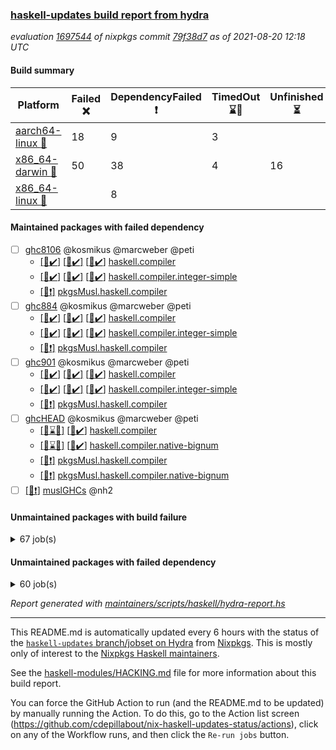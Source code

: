 ### [haskell-updates build report from hydra](https://hydra.nixos.org/jobset/nixpkgs/haskell-updates)
*evaluation [1697544](https://hydra.nixos.org/eval/1697544) of nixpkgs commit [79f38d7](https://github.com/NixOS/nixpkgs/commits/79f38d76c27a05176411ec7bd049f48e2c1cc81c) as of 2021-08-20 12:18 UTC*
#### Build summary

 | Platform | Failed :x: | DependencyFailed :heavy_exclamation_mark: | TimedOut :hourglass::no_entry_sign: | Unfinished :hourglass_flowing_sand: | Success :heavy_check_mark: | 
 | --- | --- | --- | --- | --- | --- | 
 | [aarch64-linux :iphone:](https://hydra.nixos.org/eval/1697544?filter=.aarch64-linux) | 18 | 9 | 3 |  | 6657 | 
 | [x86_64-darwin :apple:](https://hydra.nixos.org/eval/1697544?filter=.x86_64-darwin) | 50 | 38 | 4 | 16 | 6531 | 
 | [x86_64-linux :penguin:](https://hydra.nixos.org/eval/1697544?filter=.x86_64-linux) |  | 8 |  |  | 6728 | 
#### Maintained packages with failed dependency
- [ ] [ghc8106](https://hydra.nixos.org/eval/1697544?filter=ghc8106) @kosmikus @marcweber @peti
  - [[:iphone::heavy_check_mark:]](https://hydra.nixos.org/build/150142134) [[:apple::heavy_check_mark:]](https://hydra.nixos.org/build/150136607) [[:penguin::heavy_check_mark:]](https://hydra.nixos.org/build/150148504) [haskell.compiler](https://hydra.nixos.org/eval/1697544?filter=haskell.compiler.ghc8106)
  - [[:iphone::heavy_check_mark:]](https://hydra.nixos.org/build/150156172) [[:apple::heavy_check_mark:]](https://hydra.nixos.org/build/150139855) [[:penguin::heavy_check_mark:]](https://hydra.nixos.org/build/150137637) [haskell.compiler.integer-simple](https://hydra.nixos.org/eval/1697544?filter=haskell.compiler.integer-simple.ghc8106)
  -   [[:penguin::heavy_exclamation_mark:]](https://hydra.nixos.org/build/150281277) [pkgsMusl.haskell.compiler](https://hydra.nixos.org/eval/1697544?filter=pkgsMusl.haskell.compiler.ghc8106)
- [ ] [ghc884](https://hydra.nixos.org/eval/1697544?filter=ghc884) @kosmikus @marcweber @peti
  - [[:iphone::heavy_check_mark:]](https://hydra.nixos.org/build/150146371) [[:apple::heavy_check_mark:]](https://hydra.nixos.org/build/150136677) [[:penguin::heavy_check_mark:]](https://hydra.nixos.org/build/150149514) [haskell.compiler](https://hydra.nixos.org/eval/1697544?filter=haskell.compiler.ghc884)
  - [[:iphone::heavy_check_mark:]](https://hydra.nixos.org/build/150153012) [[:apple::heavy_check_mark:]](https://hydra.nixos.org/build/150139348) [[:penguin::heavy_check_mark:]](https://hydra.nixos.org/build/150141264) [haskell.compiler.integer-simple](https://hydra.nixos.org/eval/1697544?filter=haskell.compiler.integer-simple.ghc884)
  -   [[:penguin::heavy_exclamation_mark:]](https://hydra.nixos.org/build/150281297) [pkgsMusl.haskell.compiler](https://hydra.nixos.org/eval/1697544?filter=pkgsMusl.haskell.compiler.ghc884)
- [ ] [ghc901](https://hydra.nixos.org/eval/1697544?filter=ghc901) @kosmikus @marcweber @peti
  - [[:iphone::heavy_check_mark:]](https://hydra.nixos.org/build/150142798) [[:apple::heavy_check_mark:]](https://hydra.nixos.org/build/150143289) [[:penguin::heavy_check_mark:]](https://hydra.nixos.org/build/150147612) [haskell.compiler](https://hydra.nixos.org/eval/1697544?filter=haskell.compiler.ghc901)
  - [[:iphone::heavy_check_mark:]](https://hydra.nixos.org/build/150153840) [[:apple::heavy_check_mark:]](https://hydra.nixos.org/build/150145503) [[:penguin::heavy_check_mark:]](https://hydra.nixos.org/build/150152462) [haskell.compiler.integer-simple](https://hydra.nixos.org/eval/1697544?filter=haskell.compiler.integer-simple.ghc901)
  -   [[:penguin::heavy_exclamation_mark:]](https://hydra.nixos.org/build/150281299) [pkgsMusl.haskell.compiler](https://hydra.nixos.org/eval/1697544?filter=pkgsMusl.haskell.compiler.ghc901)
- [ ] [ghcHEAD](https://hydra.nixos.org/eval/1697544?filter=ghcHEAD) @kosmikus @marcweber @peti
  - [[:apple::hourglass::no_entry_sign:]](https://hydra.nixos.org/build/150145921) [[:penguin::heavy_check_mark:]](https://hydra.nixos.org/build/150150121) [haskell.compiler](https://hydra.nixos.org/eval/1697544?filter=haskell.compiler.ghcHEAD)
  - [[:apple::hourglass::no_entry_sign:]](https://hydra.nixos.org/build/150153086) [[:penguin::heavy_check_mark:]](https://hydra.nixos.org/build/150147913) [haskell.compiler.native-bignum](https://hydra.nixos.org/eval/1697544?filter=haskell.compiler.native-bignum.ghcHEAD)
  -  [[:penguin::heavy_exclamation_mark:]](https://hydra.nixos.org/build/150281317) [pkgsMusl.haskell.compiler](https://hydra.nixos.org/eval/1697544?filter=pkgsMusl.haskell.compiler.ghcHEAD)
  -  [[:penguin::heavy_exclamation_mark:]](https://hydra.nixos.org/build/150281318) [pkgsMusl.haskell.compiler.native-bignum](https://hydra.nixos.org/eval/1697544?filter=pkgsMusl.haskell.compiler.native-bignum.ghcHEAD)
- [ ] [[:penguin::heavy_exclamation_mark:]](https://hydra.nixos.org/build/150281278) [muslGHCs](https://hydra.nixos.org/eval/1697544?filter=muslGHCs) @nh2
#### Unmaintained packages with build failure
<details><summary>67 job(s) </summary>

- [ ] [[:iphone::heavy_check_mark:]](https://hydra.nixos.org/build/150136848) [[:apple::x:]](https://hydra.nixos.org/build/150147277) [[:penguin::heavy_check_mark:]](https://hydra.nixos.org/build/150152393) [haskellPackages.FractalArt](https://hydra.nixos.org/eval/1697544?filter=haskellPackages.FractalArt) 
- [ ] [[:iphone::x:]](https://hydra.nixos.org/build/150154601) [[:apple::heavy_check_mark:]](https://hydra.nixos.org/build/150146821) [[:penguin::heavy_check_mark:]](https://hydra.nixos.org/build/150137406) [haskellPackages.HsASA](https://hydra.nixos.org/eval/1697544?filter=haskellPackages.HsASA) 
- [ ] [[:iphone::x:]](https://hydra.nixos.org/build/150152116) [[:apple::heavy_check_mark:]](https://hydra.nixos.org/build/150144662) [[:penguin::heavy_check_mark:]](https://hydra.nixos.org/build/150143178) [haskellPackages.OrderedBits](https://hydra.nixos.org/eval/1697544?filter=haskellPackages.OrderedBits) 
- [ ] [[:iphone::x:]](https://hydra.nixos.org/build/150152505) [[:apple::heavy_check_mark:]](https://hydra.nixos.org/build/150139965) [[:penguin::heavy_check_mark:]](https://hydra.nixos.org/build/150150707) [haskellPackages.accelerate-llvm](https://hydra.nixos.org/eval/1697544?filter=haskellPackages.accelerate-llvm) 
- [ ] [[:iphone::x:]](https://hydra.nixos.org/build/150139515) [[:apple::heavy_check_mark:]](https://hydra.nixos.org/build/150150227) [[:penguin::heavy_check_mark:]](https://hydra.nixos.org/build/150137424) [haskellPackages.cdar-mBound](https://hydra.nixos.org/eval/1697544?filter=haskellPackages.cdar-mBound) 
- [ ] [[:iphone::heavy_check_mark:]](https://hydra.nixos.org/build/150142691) [[:apple::x:]](https://hydra.nixos.org/build/150140373) [[:penguin::heavy_check_mark:]](https://hydra.nixos.org/build/150155028) [haskellPackages.chiphunk](https://hydra.nixos.org/eval/1697544?filter=haskellPackages.chiphunk) 
- [ ] [[:iphone::heavy_check_mark:]](https://hydra.nixos.org/build/150143041) [[:apple::x:]](https://hydra.nixos.org/build/150145593) [[:penguin::heavy_check_mark:]](https://hydra.nixos.org/build/150155356) [haskellPackages.di-core](https://hydra.nixos.org/eval/1697544?filter=haskellPackages.di-core) 
- [ ] [[:iphone::heavy_check_mark:]](https://hydra.nixos.org/build/150144640) [[:apple::x:]](https://hydra.nixos.org/build/150151797) [[:penguin::heavy_check_mark:]](https://hydra.nixos.org/build/150142786) [haskellPackages.discount](https://hydra.nixos.org/eval/1697544?filter=haskellPackages.discount) 
- [ ] [[:iphone::heavy_check_mark:]](https://hydra.nixos.org/build/150139947) [[:apple::x:]](https://hydra.nixos.org/build/150140370) [[:penguin::heavy_check_mark:]](https://hydra.nixos.org/build/150139039) [haskellPackages.diskhash](https://hydra.nixos.org/eval/1697544?filter=haskellPackages.diskhash) 
- [ ] [[:iphone::x:]](https://hydra.nixos.org/build/150146312) [[:apple::x:]](https://hydra.nixos.org/build/150149462) [[:penguin::heavy_check_mark:]](https://hydra.nixos.org/build/150142175) [haskellPackages.easytensor](https://hydra.nixos.org/eval/1697544?filter=haskellPackages.easytensor) 
- [ ] [[:iphone::heavy_check_mark:]](https://hydra.nixos.org/build/150137045) [[:apple::x:]](https://hydra.nixos.org/build/150145451) [[:penguin::heavy_check_mark:]](https://hydra.nixos.org/build/150137536) [haskellPackages.epub-tools](https://hydra.nixos.org/eval/1697544?filter=haskellPackages.epub-tools) 
- [ ] [[:iphone::heavy_check_mark:]](https://hydra.nixos.org/build/150145709) [[:apple::x:]](https://hydra.nixos.org/build/150138057) [[:penguin::heavy_check_mark:]](https://hydra.nixos.org/build/150156212) [haskellPackages.exinst](https://hydra.nixos.org/eval/1697544?filter=haskellPackages.exinst) 
- [ ] [[:iphone::heavy_check_mark:]](https://hydra.nixos.org/build/150152574) [[:apple::x:]](https://hydra.nixos.org/build/150143148) [[:penguin::heavy_check_mark:]](https://hydra.nixos.org/build/150142646) [haskellPackages.float128](https://hydra.nixos.org/eval/1697544?filter=haskellPackages.float128) 
- [ ] [[:iphone::x:]](https://hydra.nixos.org/build/150141152) [[:apple::heavy_check_mark:]](https://hydra.nixos.org/build/150147899) [[:penguin::heavy_check_mark:]](https://hydra.nixos.org/build/150147340) [haskellPackages.freetype2](https://hydra.nixos.org/eval/1697544?filter=haskellPackages.freetype2) 
- [ ] [[:iphone::heavy_check_mark:]](https://hydra.nixos.org/build/150148236) [[:apple::x:]](https://hydra.nixos.org/build/150138261) [[:penguin::heavy_check_mark:]](https://hydra.nixos.org/build/150149010) [haskellPackages.gi-gdkx11](https://hydra.nixos.org/eval/1697544?filter=haskellPackages.gi-gdkx11) 
- [ ] [[:iphone::x:]](https://hydra.nixos.org/build/150144571) [[:penguin::heavy_check_mark:]](https://hydra.nixos.org/build/150148632) [haskellPackages.gnome-keyring](https://hydra.nixos.org/eval/1697544?filter=haskellPackages.gnome-keyring) 
- [ ] [[:iphone::heavy_check_mark:]](https://hydra.nixos.org/build/150146168) [[:apple::x:]](https://hydra.nixos.org/build/150148543) [[:penguin::heavy_check_mark:]](https://hydra.nixos.org/build/150146629) [haskellPackages.gtk-traymanager](https://hydra.nixos.org/eval/1697544?filter=haskellPackages.gtk-traymanager) 
- [ ] [[:iphone::heavy_check_mark:]](https://hydra.nixos.org/build/150143018) [[:apple::x:]](https://hydra.nixos.org/build/150152360) [[:penguin::heavy_check_mark:]](https://hydra.nixos.org/build/150152980) [haskellPackages.hamid](https://hydra.nixos.org/eval/1697544?filter=haskellPackages.hamid) 
- [ ] [[:iphone::heavy_check_mark:]](https://hydra.nixos.org/build/150151564) [[:apple::x:]](https://hydra.nixos.org/build/150146436) [[:penguin::heavy_check_mark:]](https://hydra.nixos.org/build/150145795) [haskellPackages.hid](https://hydra.nixos.org/eval/1697544?filter=haskellPackages.hid) 
- [ ] [[:iphone::heavy_check_mark:]](https://hydra.nixos.org/build/150143880) [[:apple::x:]](https://hydra.nixos.org/build/150146354) [[:penguin::heavy_check_mark:]](https://hydra.nixos.org/build/150154680) [haskellPackages.higher-leveldb](https://hydra.nixos.org/eval/1697544?filter=haskellPackages.higher-leveldb) 
- [ ] [[:iphone::heavy_check_mark:]](https://hydra.nixos.org/build/150148898) [[:apple::x:]](https://hydra.nixos.org/build/150146001) [[:penguin::heavy_check_mark:]](https://hydra.nixos.org/build/150136636) [haskellPackages.highlight](https://hydra.nixos.org/eval/1697544?filter=haskellPackages.highlight) 
- [ ] [[:iphone::heavy_check_mark:]](https://hydra.nixos.org/build/150142333) [[:apple::x:]](https://hydra.nixos.org/build/150149243) [[:penguin::heavy_check_mark:]](https://hydra.nixos.org/build/150143166) [haskellPackages.hmatrix-morpheus](https://hydra.nixos.org/eval/1697544?filter=haskellPackages.hmatrix-morpheus) 
- [ ] [[:iphone::heavy_check_mark:]](https://hydra.nixos.org/build/150143292) [[:apple::x:]](https://hydra.nixos.org/build/150144819) [[:penguin::heavy_check_mark:]](https://hydra.nixos.org/build/150156384) [haskellPackages.hmidi](https://hydra.nixos.org/eval/1697544?filter=haskellPackages.hmidi) 
- [ ] [[:iphone::x:]](https://hydra.nixos.org/build/150149700) [[:apple::heavy_check_mark:]](https://hydra.nixos.org/build/150141430) [[:penguin::heavy_check_mark:]](https://hydra.nixos.org/build/150149614) [haskellPackages.hq](https://hydra.nixos.org/eval/1697544?filter=haskellPackages.hq) 
- [ ] [[:iphone::heavy_check_mark:]](https://hydra.nixos.org/build/150147884) [[:apple::x:]](https://hydra.nixos.org/build/150138982) [[:penguin::heavy_check_mark:]](https://hydra.nixos.org/build/150141366) [haskellPackages.hs](https://hydra.nixos.org/eval/1697544?filter=haskellPackages.hs) 
- [ ] [[:iphone::heavy_check_mark:]](https://hydra.nixos.org/build/150147973) [[:apple::x:]](https://hydra.nixos.org/build/150140041) [[:penguin::heavy_check_mark:]](https://hydra.nixos.org/build/150151666) [haskellPackages.hsshellscript](https://hydra.nixos.org/eval/1697544?filter=haskellPackages.hsshellscript) 
- [ ] [[:iphone::heavy_check_mark:]](https://hydra.nixos.org/build/150141776) [[:apple::x:]](https://hydra.nixos.org/build/150153708) [[:penguin::heavy_check_mark:]](https://hydra.nixos.org/build/150139774) [haskellPackages.hssourceinfo](https://hydra.nixos.org/eval/1697544?filter=haskellPackages.hssourceinfo) 
- [ ] [[:iphone::heavy_check_mark:]](https://hydra.nixos.org/build/150146617) [[:apple::x:]](https://hydra.nixos.org/build/150144908) [[:penguin::heavy_check_mark:]](https://hydra.nixos.org/build/150143049) [haskellPackages.huckleberry](https://hydra.nixos.org/eval/1697544?filter=haskellPackages.huckleberry) 
- [ ] [[:iphone::heavy_check_mark:]](https://hydra.nixos.org/build/150137873) [[:apple::x:]](https://hydra.nixos.org/build/150142066) [[:penguin::heavy_check_mark:]](https://hydra.nixos.org/build/150143806) [haskellPackages.ipcvar](https://hydra.nixos.org/eval/1697544?filter=haskellPackages.ipcvar) 
- [ ] [[:iphone::heavy_check_mark:]](https://hydra.nixos.org/build/150146297) [[:apple::x:]](https://hydra.nixos.org/build/150138785) [[:penguin::heavy_check_mark:]](https://hydra.nixos.org/build/150147037) [haskellPackages.junit-xml](https://hydra.nixos.org/eval/1697544?filter=haskellPackages.junit-xml) 
- [ ] [[:iphone::heavy_check_mark:]](https://hydra.nixos.org/build/150143703) [[:apple::x:]](https://hydra.nixos.org/build/150147245) [[:penguin::heavy_check_mark:]](https://hydra.nixos.org/build/150142052) [haskellPackages.keep-alive](https://hydra.nixos.org/eval/1697544?filter=haskellPackages.keep-alive) 
- [ ] [[:iphone::x:]](https://hydra.nixos.org/build/150142304) [[:apple::hourglass_flowing_sand:]](https://hydra.nixos.org/build/150147180) [[:penguin::heavy_check_mark:]](https://hydra.nixos.org/build/150150616) [haskellPackages.libBF](https://hydra.nixos.org/eval/1697544?filter=haskellPackages.libBF) 
- [ ] [[:iphone::heavy_check_mark:]](https://hydra.nixos.org/build/150144126) [[:apple::x:]](https://hydra.nixos.org/build/150150818) [[:penguin::heavy_check_mark:]](https://hydra.nixos.org/build/150150630) [haskellPackages.loc](https://hydra.nixos.org/eval/1697544?filter=haskellPackages.loc) 
- [ ] [[:iphone::x:]](https://hydra.nixos.org/build/150147831) [[:apple::heavy_check_mark:]](https://hydra.nixos.org/build/150156386) [[:penguin::heavy_check_mark:]](https://hydra.nixos.org/build/150143636) [haskellPackages.long-double](https://hydra.nixos.org/eval/1697544?filter=haskellPackages.long-double) 
- [ ] [[:iphone::heavy_check_mark:]](https://hydra.nixos.org/build/150146689) [[:apple::x:]](https://hydra.nixos.org/build/150152799) [[:penguin::heavy_check_mark:]](https://hydra.nixos.org/build/150153454) [haskellPackages.mediawiki2latex](https://hydra.nixos.org/eval/1697544?filter=haskellPackages.mediawiki2latex) 
- [ ] [[:iphone::heavy_check_mark:]](https://hydra.nixos.org/build/150151938) [[:apple::x:]](https://hydra.nixos.org/build/150153446) [[:penguin::heavy_check_mark:]](https://hydra.nixos.org/build/150154190) [haskellPackages.mercury-api](https://hydra.nixos.org/eval/1697544?filter=haskellPackages.mercury-api) 
- [ ] [[:iphone::heavy_check_mark:]](https://hydra.nixos.org/build/150141733) [[:apple::x:]](https://hydra.nixos.org/build/150150540) [[:penguin::heavy_check_mark:]](https://hydra.nixos.org/build/150142396) [haskellPackages.nano-cryptr](https://hydra.nixos.org/eval/1697544?filter=haskellPackages.nano-cryptr) 
- [ ] [[:iphone::x:]](https://hydra.nixos.org/build/150141861) [[:apple::heavy_check_mark:]](https://hydra.nixos.org/build/150148154) [[:penguin::heavy_check_mark:]](https://hydra.nixos.org/build/150143310) [haskellPackages.nlopt-haskell](https://hydra.nixos.org/eval/1697544?filter=haskellPackages.nlopt-haskell) 
- [ ] [[:iphone::heavy_check_mark:]](https://hydra.nixos.org/build/150155134) [[:apple::x:]](https://hydra.nixos.org/build/150156034) [[:penguin::heavy_check_mark:]](https://hydra.nixos.org/build/150152403) [haskellPackages.opencv](https://hydra.nixos.org/eval/1697544?filter=haskellPackages.opencv) 
- [ ] [[:iphone::heavy_check_mark:]](https://hydra.nixos.org/build/150151111) [[:apple::x:]](https://hydra.nixos.org/build/150149796) [[:penguin::heavy_check_mark:]](https://hydra.nixos.org/build/150147421) [haskellPackages.persistent-pagination](https://hydra.nixos.org/eval/1697544?filter=haskellPackages.persistent-pagination) 
- [ ] [[:iphone::x:]](https://hydra.nixos.org/build/150152758) [[:apple::heavy_check_mark:]](https://hydra.nixos.org/build/150150974) [[:penguin::heavy_check_mark:]](https://hydra.nixos.org/build/150147165) [haskellPackages.picosat](https://hydra.nixos.org/eval/1697544?filter=haskellPackages.picosat) 
- [ ] [[:iphone::heavy_check_mark:]](https://hydra.nixos.org/build/150155611) [[:apple::x:]](https://hydra.nixos.org/build/150136618) [[:penguin::heavy_check_mark:]](https://hydra.nixos.org/build/150145205) [haskellPackages.ping-wrapper](https://hydra.nixos.org/eval/1697544?filter=haskellPackages.ping-wrapper) 
- [ ] [[:iphone::heavy_check_mark:]](https://hydra.nixos.org/build/150137138) [[:apple::x:]](https://hydra.nixos.org/build/150145799) [[:penguin::heavy_check_mark:]](https://hydra.nixos.org/build/150143274) [haskellPackages.pipes-zlib](https://hydra.nixos.org/eval/1697544?filter=haskellPackages.pipes-zlib) 
- [ ] [[:iphone::x:]](https://hydra.nixos.org/build/150146479) [[:apple::heavy_check_mark:]](https://hydra.nixos.org/build/150140689) [[:penguin::heavy_check_mark:]](https://hydra.nixos.org/build/150144041) [haskellPackages.poker](https://hydra.nixos.org/eval/1697544?filter=haskellPackages.poker) 
- [ ] [[:iphone::heavy_check_mark:]](https://hydra.nixos.org/build/150141156) [[:apple::x:]](https://hydra.nixos.org/build/150138332) [[:penguin::heavy_check_mark:]](https://hydra.nixos.org/build/150139857) [haskellPackages.posix-socket](https://hydra.nixos.org/eval/1697544?filter=haskellPackages.posix-socket) 
- [ ] [[:iphone::heavy_check_mark:]](https://hydra.nixos.org/build/150142006) [[:apple::x:]](https://hydra.nixos.org/build/150149579) [[:penguin::heavy_check_mark:]](https://hydra.nixos.org/build/150149365) [haskellPackages.posix-timer](https://hydra.nixos.org/eval/1697544?filter=haskellPackages.posix-timer) 
- [ ] [[:iphone::heavy_check_mark:]](https://hydra.nixos.org/build/150154952) [[:apple::x:]](https://hydra.nixos.org/build/150156123) [[:penguin::heavy_check_mark:]](https://hydra.nixos.org/build/150153428) [haskellPackages.pthread](https://hydra.nixos.org/eval/1697544?filter=haskellPackages.pthread) 
- [ ] [[:iphone::x:]](https://hydra.nixos.org/build/150150396) [[:apple::heavy_check_mark:]](https://hydra.nixos.org/build/150141201) [[:penguin::heavy_check_mark:]](https://hydra.nixos.org/build/150152353) [haskellPackages.ptr-poker](https://hydra.nixos.org/eval/1697544?filter=haskellPackages.ptr-poker) 
- [ ] [[:iphone::heavy_check_mark:]](https://hydra.nixos.org/build/150147954) [[:apple::x:]](https://hydra.nixos.org/build/150137325) [[:penguin::heavy_check_mark:]](https://hydra.nixos.org/build/150143357) [haskellPackages.sandwich-webdriver](https://hydra.nixos.org/eval/1697544?filter=haskellPackages.sandwich-webdriver) 
- [ ] [[:iphone::heavy_check_mark:]](https://hydra.nixos.org/build/150152774) [[:apple::x:]](https://hydra.nixos.org/build/150136862) [[:penguin::heavy_check_mark:]](https://hydra.nixos.org/build/150153014) [haskellPackages.sdp](https://hydra.nixos.org/eval/1697544?filter=haskellPackages.sdp) 
- [ ] [[:iphone::heavy_check_mark:]](https://hydra.nixos.org/build/150143608) [[:apple::x:]](https://hydra.nixos.org/build/150149400) [[:penguin::heavy_check_mark:]](https://hydra.nixos.org/build/150152265) [haskellPackages.select](https://hydra.nixos.org/eval/1697544?filter=haskellPackages.select) 
- [ ] [[:iphone::heavy_check_mark:]](https://hydra.nixos.org/build/150143745) [[:apple::x:]](https://hydra.nixos.org/build/150152421) [[:penguin::heavy_check_mark:]](https://hydra.nixos.org/build/150144115) [haskellPackages.sequence-formats](https://hydra.nixos.org/eval/1697544?filter=haskellPackages.sequence-formats) 
- [ ] [[:iphone::heavy_check_mark:]](https://hydra.nixos.org/build/150154302) [[:apple::x:]](https://hydra.nixos.org/build/150142162) [[:penguin::heavy_check_mark:]](https://hydra.nixos.org/build/150141216) [haskellPackages.shared-memory](https://hydra.nixos.org/eval/1697544?filter=haskellPackages.shared-memory) 
- [ ] [[:iphone::heavy_check_mark:]](https://hydra.nixos.org/build/150142143) [[:apple::x:]](https://hydra.nixos.org/build/150138913) [[:penguin::heavy_check_mark:]](https://hydra.nixos.org/build/150140218) [haskellPackages.sysinfo](https://hydra.nixos.org/eval/1697544?filter=haskellPackages.sysinfo) 
- [ ] [[:iphone::heavy_check_mark:]](https://hydra.nixos.org/build/150153762) [[:apple::x:]](https://hydra.nixos.org/build/150136551) [[:penguin::heavy_check_mark:]](https://hydra.nixos.org/build/150142114) [haskellPackages.tailfile-hinotify](https://hydra.nixos.org/eval/1697544?filter=haskellPackages.tailfile-hinotify) 
- [ ] [[:iphone::heavy_check_mark:]](https://hydra.nixos.org/build/150152694) [[:apple::x:]](https://hydra.nixos.org/build/150138670) [[:penguin::heavy_check_mark:]](https://hydra.nixos.org/build/150145277) [haskellPackages.thyme](https://hydra.nixos.org/eval/1697544?filter=haskellPackages.thyme) 
- [ ] [[:iphone::x:]](https://hydra.nixos.org/build/150156457) [[:apple::heavy_check_mark:]](https://hydra.nixos.org/build/150143396) [[:penguin::heavy_check_mark:]](https://hydra.nixos.org/build/150139076) [haskellPackages.type-natural](https://hydra.nixos.org/eval/1697544?filter=haskellPackages.type-natural) 
- [ ] [[:iphone::heavy_check_mark:]](https://hydra.nixos.org/build/150139190) [[:apple::x:]](https://hydra.nixos.org/build/150141572) [[:penguin::heavy_check_mark:]](https://hydra.nixos.org/build/150156235) [haskellPackages.tz](https://hydra.nixos.org/eval/1697544?filter=haskellPackages.tz) 
- [ ] [[:iphone::x:]](https://hydra.nixos.org/build/150148074) [[:apple::heavy_check_mark:]](https://hydra.nixos.org/build/150138754) [[:penguin::heavy_check_mark:]](https://hydra.nixos.org/build/150139625) [haskellPackages.unicode-properties](https://hydra.nixos.org/eval/1697544?filter=haskellPackages.unicode-properties) 
- [ ] [[:iphone::x:]](https://hydra.nixos.org/build/150144377) [[:apple::heavy_check_mark:]](https://hydra.nixos.org/build/150147267) [[:penguin::heavy_check_mark:]](https://hydra.nixos.org/build/150140581) [haskellPackages.wiringPi](https://hydra.nixos.org/eval/1697544?filter=haskellPackages.wiringPi) 
- [ ] [[:iphone::heavy_check_mark:]](https://hydra.nixos.org/build/150155341) [[:apple::x:]](https://hydra.nixos.org/build/150137444) [[:penguin::heavy_check_mark:]](https://hydra.nixos.org/build/150150694) [tests.haskell.writers](https://hydra.nixos.org/eval/1697544?filter=tests.haskell.writers) 
- [ ] [[:iphone::x:]](https://hydra.nixos.org/build/150144169) [[:apple::heavy_check_mark:]](https://hydra.nixos.org/build/150155347) [[:penguin::heavy_check_mark:]](https://hydra.nixos.org/build/150139326) [haskellPackages.x86-64bit](https://hydra.nixos.org/eval/1697544?filter=haskellPackages.x86-64bit) 
- [ ] [[:iphone::heavy_check_mark:]](https://hydra.nixos.org/build/150140967) [[:apple::x:]](https://hydra.nixos.org/build/150153228) [[:penguin::heavy_check_mark:]](https://hydra.nixos.org/build/150145888) [haskellPackages.xmonad-utils](https://hydra.nixos.org/eval/1697544?filter=haskellPackages.xmonad-utils) 
- [ ] [[:iphone::heavy_check_mark:]](https://hydra.nixos.org/build/150137488) [[:apple::x:]](https://hydra.nixos.org/build/150152873) [[:penguin::heavy_check_mark:]](https://hydra.nixos.org/build/150136778) [haskellPackages.yoga](https://hydra.nixos.org/eval/1697544?filter=haskellPackages.yoga) 
- [ ] [[:iphone::heavy_check_mark:]](https://hydra.nixos.org/build/150146400) [[:apple::x:]](https://hydra.nixos.org/build/150150588) [[:penguin::heavy_check_mark:]](https://hydra.nixos.org/build/150146449) [haskellPackages.zip](https://hydra.nixos.org/eval/1697544?filter=haskellPackages.zip) 
- [ ] [[:iphone::heavy_check_mark:]](https://hydra.nixos.org/build/150142027) [[:apple::x:]](https://hydra.nixos.org/build/150143345) [[:penguin::heavy_check_mark:]](https://hydra.nixos.org/build/150144840) [haskellPackages.zot](https://hydra.nixos.org/eval/1697544?filter=haskellPackages.zot) 
- [ ] [[:iphone::heavy_check_mark:]](https://hydra.nixos.org/build/150144068) [[:apple::x:]](https://hydra.nixos.org/build/150148704) [[:penguin::heavy_check_mark:]](https://hydra.nixos.org/build/150142623) [haskellPackages.zxcvbn-c](https://hydra.nixos.org/eval/1697544?filter=haskellPackages.zxcvbn-c) 
</details>

#### Unmaintained packages with failed dependency
<details><summary>60 job(s) </summary>

- [ ] [[:iphone::heavy_exclamation_mark:]](https://hydra.nixos.org/build/150146233) [[:apple::heavy_check_mark:]](https://hydra.nixos.org/build/150156532) [[:penguin::heavy_check_mark:]](https://hydra.nixos.org/build/150154178) [haskellPackages.PrimitiveArray](https://hydra.nixos.org/eval/1697544?filter=haskellPackages.PrimitiveArray) 
- [ ] [[:iphone::heavy_check_mark:]](https://hydra.nixos.org/build/150140151) [[:apple::heavy_exclamation_mark:]](https://hydra.nixos.org/build/150151581) [[:penguin::heavy_check_mark:]](https://hydra.nixos.org/build/150153305) [haskellPackages.antiope-es](https://hydra.nixos.org/eval/1697544?filter=haskellPackages.antiope-es) 
- [ ] [[:iphone::heavy_check_mark:]](https://hydra.nixos.org/build/150138566) [[:apple::heavy_exclamation_mark:]](https://hydra.nixos.org/build/150151919) [[:penguin::heavy_check_mark:]](https://hydra.nixos.org/build/150146973) [haskellPackages.di](https://hydra.nixos.org/eval/1697544?filter=haskellPackages.di) 
- [ ] [[:iphone::heavy_check_mark:]](https://hydra.nixos.org/build/150149615) [[:apple::heavy_exclamation_mark:]](https://hydra.nixos.org/build/150149484) [[:penguin::heavy_check_mark:]](https://hydra.nixos.org/build/150137825) [haskellPackages.di-df1](https://hydra.nixos.org/eval/1697544?filter=haskellPackages.di-df1) 
- [ ] [[:iphone::heavy_check_mark:]](https://hydra.nixos.org/build/150149955) [[:apple::heavy_exclamation_mark:]](https://hydra.nixos.org/build/150151408) [[:penguin::heavy_check_mark:]](https://hydra.nixos.org/build/150142458) [haskellPackages.di-handle](https://hydra.nixos.org/eval/1697544?filter=haskellPackages.di-handle) 
- [ ] [[:iphone::heavy_check_mark:]](https://hydra.nixos.org/build/150145510) [[:apple::heavy_exclamation_mark:]](https://hydra.nixos.org/build/150155750) [[:penguin::heavy_check_mark:]](https://hydra.nixos.org/build/150140238) [haskellPackages.di-monad](https://hydra.nixos.org/eval/1697544?filter=haskellPackages.di-monad) 
- [ ] [[:iphone::heavy_exclamation_mark:]](https://hydra.nixos.org/build/150153426) [[:apple::heavy_exclamation_mark:]](https://hydra.nixos.org/build/150144841) [[:penguin::heavy_check_mark:]](https://hydra.nixos.org/build/150139841) [haskellPackages.easytensor-vulkan](https://hydra.nixos.org/eval/1697544?filter=haskellPackages.easytensor-vulkan) 
- [ ] [[:iphone::heavy_check_mark:]](https://hydra.nixos.org/build/150152374) [[:apple::heavy_exclamation_mark:]](https://hydra.nixos.org/build/150151983) [[:penguin::heavy_check_mark:]](https://hydra.nixos.org/build/150137959) [haskellPackages.exinst-aeson](https://hydra.nixos.org/eval/1697544?filter=haskellPackages.exinst-aeson) 
- [ ] [[:iphone::heavy_check_mark:]](https://hydra.nixos.org/build/150138180) [[:apple::heavy_exclamation_mark:]](https://hydra.nixos.org/build/150137286) [[:penguin::heavy_check_mark:]](https://hydra.nixos.org/build/150139166) [haskellPackages.exinst-bytes](https://hydra.nixos.org/eval/1697544?filter=haskellPackages.exinst-bytes) 
- [ ] [[:iphone::heavy_check_mark:]](https://hydra.nixos.org/build/150144437) [[:apple::heavy_exclamation_mark:]](https://hydra.nixos.org/build/150144674) [[:penguin::heavy_check_mark:]](https://hydra.nixos.org/build/150147984) [haskellPackages.exinst-cereal](https://hydra.nixos.org/eval/1697544?filter=haskellPackages.exinst-cereal) 
- [ ] [[:iphone::heavy_check_mark:]](https://hydra.nixos.org/build/150141504) [[:apple::heavy_exclamation_mark:]](https://hydra.nixos.org/build/150156564) [[:penguin::heavy_check_mark:]](https://hydra.nixos.org/build/150140070) [haskellPackages.exinst-serialise](https://hydra.nixos.org/eval/1697544?filter=haskellPackages.exinst-serialise) 
- [ ] [[:iphone::heavy_check_mark:]](https://hydra.nixos.org/build/150151349) [[:apple::heavy_exclamation_mark:]](https://hydra.nixos.org/build/150138296) [[:penguin::heavy_check_mark:]](https://hydra.nixos.org/build/150140449) [haskellPackages.fastparser](https://hydra.nixos.org/eval/1697544?filter=haskellPackages.fastparser) 
- [ ] [hello](https://hydra.nixos.org/eval/1697544?filter=hello) 
  - [[:iphone::heavy_check_mark:]](https://hydra.nixos.org/build/150146832) [[:apple::heavy_check_mark:]](https://hydra.nixos.org/build/150144343) [[:penguin::heavy_check_mark:]](https://hydra.nixos.org/build/150145756) [haskellPackages](https://hydra.nixos.org/eval/1697544?filter=haskellPackages.hello)
  -   [[:penguin::heavy_exclamation_mark:]](https://hydra.nixos.org/build/150281301) [pkgsMusl.haskellPackages](https://hydra.nixos.org/eval/1697544?filter=pkgsMusl.haskellPackages.hello)
  -   [[:penguin::heavy_check_mark:]](https://hydra.nixos.org/build/150281334) [pkgsStatic.haskell.packages.integer-simple.ghc8106](https://hydra.nixos.org/eval/1697544?filter=pkgsStatic.haskell.packages.integer-simple.ghc8106.hello)
- [ ] [[:iphone::heavy_exclamation_mark:]](https://hydra.nixos.org/build/150153606) [[:apple::heavy_check_mark:]](https://hydra.nixos.org/build/150147579) [[:penguin::heavy_check_mark:]](https://hydra.nixos.org/build/150138819) [haskellPackages.hmatrix-nlopt](https://hydra.nixos.org/eval/1697544?filter=haskellPackages.hmatrix-nlopt) 
- [ ] [[:iphone::heavy_exclamation_mark:]](https://hydra.nixos.org/build/150151295) [[:apple::heavy_check_mark:]](https://hydra.nixos.org/build/150143280) [[:penguin::heavy_check_mark:]](https://hydra.nixos.org/build/150148351) [haskellPackages.jsonifier](https://hydra.nixos.org/eval/1697544?filter=haskellPackages.jsonifier) 
- [ ] [[:iphone::heavy_check_mark:]](https://hydra.nixos.org/build/150142097) [[:apple::heavy_exclamation_mark:]](https://hydra.nixos.org/build/150146452) [[:penguin::heavy_check_mark:]](https://hydra.nixos.org/build/150155919) [haskellPackages.keenser](https://hydra.nixos.org/eval/1697544?filter=haskellPackages.keenser) 
- [ ] [lens](https://hydra.nixos.org/eval/1697544?filter=lens) 
  - [[:iphone::heavy_check_mark:]](https://hydra.nixos.org/build/150139081) [[:apple::heavy_check_mark:]](https://hydra.nixos.org/build/150148570) [[:penguin::heavy_check_mark:]](https://hydra.nixos.org/build/150144540) [haskellPackages](https://hydra.nixos.org/eval/1697544?filter=haskellPackages.lens)
  -   [[:penguin::heavy_exclamation_mark:]](https://hydra.nixos.org/build/150281304) [pkgsMusl.haskellPackages](https://hydra.nixos.org/eval/1697544?filter=pkgsMusl.haskellPackages.lens)
  -   [[:penguin::heavy_check_mark:]](https://hydra.nixos.org/build/150281315) [pkgsStatic.haskell.packages.integer-simple.ghc8106](https://hydra.nixos.org/eval/1697544?filter=pkgsStatic.haskell.packages.integer-simple.ghc8106.lens)
- [ ] [[:iphone::heavy_check_mark:]](https://hydra.nixos.org/build/150146775) [[:apple::heavy_exclamation_mark:]](https://hydra.nixos.org/build/150138995) [[:penguin::heavy_check_mark:]](https://hydra.nixos.org/build/150154699) [haskellPackages.moto](https://hydra.nixos.org/eval/1697544?filter=haskellPackages.moto) 
- [ ] [[:iphone::heavy_check_mark:]](https://hydra.nixos.org/build/150152647) [[:apple::heavy_exclamation_mark:]](https://hydra.nixos.org/build/150140886) [[:penguin::heavy_check_mark:]](https://hydra.nixos.org/build/150150922) [haskellPackages.nri-env-parser](https://hydra.nixos.org/eval/1697544?filter=haskellPackages.nri-env-parser) 
- [ ] [[:iphone::heavy_check_mark:]](https://hydra.nixos.org/build/150144671) [[:apple::heavy_exclamation_mark:]](https://hydra.nixos.org/build/150153508) [[:penguin::heavy_check_mark:]](https://hydra.nixos.org/build/150155878) [haskellPackages.nri-http](https://hydra.nixos.org/eval/1697544?filter=haskellPackages.nri-http) 
- [ ] [[:iphone::heavy_check_mark:]](https://hydra.nixos.org/build/150143422) [[:apple::heavy_exclamation_mark:]](https://hydra.nixos.org/build/150137482) [[:penguin::heavy_check_mark:]](https://hydra.nixos.org/build/150139929) [haskellPackages.nri-observability](https://hydra.nixos.org/eval/1697544?filter=haskellPackages.nri-observability) 
- [ ] [[:iphone::heavy_check_mark:]](https://hydra.nixos.org/build/150146201) [[:apple::heavy_exclamation_mark:]](https://hydra.nixos.org/build/150140816) [[:penguin::heavy_check_mark:]](https://hydra.nixos.org/build/150143266) [haskellPackages.nri-prelude](https://hydra.nixos.org/eval/1697544?filter=haskellPackages.nri-prelude) 
- [ ] [[:iphone::heavy_check_mark:]](https://hydra.nixos.org/build/150156207) [[:apple::heavy_exclamation_mark:]](https://hydra.nixos.org/build/150155433) [[:penguin::heavy_check_mark:]](https://hydra.nixos.org/build/150146369) [haskellPackages.nri-redis](https://hydra.nixos.org/eval/1697544?filter=haskellPackages.nri-redis) 
- [ ] [[:iphone::heavy_check_mark:]](https://hydra.nixos.org/build/150146072) [[:apple::heavy_exclamation_mark:]](https://hydra.nixos.org/build/150151879) [[:penguin::heavy_check_mark:]](https://hydra.nixos.org/build/150137696) [haskellPackages.nri-test-encoding](https://hydra.nixos.org/eval/1697544?filter=haskellPackages.nri-test-encoding) 
- [ ] [[:iphone::heavy_check_mark:]](https://hydra.nixos.org/build/150145392) [[:apple::heavy_exclamation_mark:]](https://hydra.nixos.org/build/150149418) [[:penguin::heavy_check_mark:]](https://hydra.nixos.org/build/150150340) [haskellPackages.opencv-extra](https://hydra.nixos.org/eval/1697544?filter=haskellPackages.opencv-extra) 
- [ ] [[:iphone::heavy_exclamation_mark:]](https://hydra.nixos.org/build/150151386) [[:apple::heavy_check_mark:]](https://hydra.nixos.org/build/150152023) [[:penguin::heavy_check_mark:]](https://hydra.nixos.org/build/150151867) [haskellPackages.opentelemetry-extra](https://hydra.nixos.org/eval/1697544?filter=haskellPackages.opentelemetry-extra) 
- [ ] [[:iphone::heavy_exclamation_mark:]](https://hydra.nixos.org/build/150139853) [[:apple::heavy_check_mark:]](https://hydra.nixos.org/build/150141765) [[:penguin::heavy_check_mark:]](https://hydra.nixos.org/build/150153594) [haskellPackages.opentelemetry-lightstep](https://hydra.nixos.org/eval/1697544?filter=haskellPackages.opentelemetry-lightstep) 
- [ ] [[:iphone::heavy_check_mark:]](https://hydra.nixos.org/build/150143271) [[:apple::heavy_exclamation_mark:]](https://hydra.nixos.org/build/150150102) [[:penguin::heavy_check_mark:]](https://hydra.nixos.org/build/150152140) [haskellPackages.orgmode-parse](https://hydra.nixos.org/eval/1697544?filter=haskellPackages.orgmode-parse) 
- [ ] [[:iphone::heavy_check_mark:]](https://hydra.nixos.org/build/150151986) [[:apple::heavy_exclamation_mark:]](https://hydra.nixos.org/build/150139113) [[:penguin::heavy_check_mark:]](https://hydra.nixos.org/build/150156156) [haskellPackages.orgstat](https://hydra.nixos.org/eval/1697544?filter=haskellPackages.orgstat) 
- [ ] [[:iphone::heavy_check_mark:]](https://hydra.nixos.org/build/150145597) [[:apple::heavy_exclamation_mark:]](https://hydra.nixos.org/build/150153492) [[:penguin::heavy_check_mark:]](https://hydra.nixos.org/build/150137847) [haskellPackages.postgresql-replicant](https://hydra.nixos.org/eval/1697544?filter=haskellPackages.postgresql-replicant) 
- [ ] [[:iphone::heavy_check_mark:]](https://hydra.nixos.org/build/150150665) [[:apple::heavy_exclamation_mark:]](https://hydra.nixos.org/build/150136666) [[:penguin::heavy_check_mark:]](https://hydra.nixos.org/build/150147124) [haskellPackages.pretty-diff](https://hydra.nixos.org/eval/1697544?filter=haskellPackages.pretty-diff) 
- [ ] [random](https://hydra.nixos.org/eval/1697544?filter=random) 
  - [[:iphone::heavy_check_mark:]](https://hydra.nixos.org/build/150139731) [[:apple::heavy_check_mark:]](https://hydra.nixos.org/build/150137011) [[:penguin::heavy_check_mark:]](https://hydra.nixos.org/build/150137828) [haskellPackages](https://hydra.nixos.org/eval/1697544?filter=haskellPackages.random)
  -   [[:penguin::heavy_exclamation_mark:]](https://hydra.nixos.org/build/150281323) [pkgsMusl.haskellPackages](https://hydra.nixos.org/eval/1697544?filter=pkgsMusl.haskellPackages.random)
  -   [[:penguin::heavy_check_mark:]](https://hydra.nixos.org/build/150281313) [pkgsStatic.haskell.packages.integer-simple.ghc8106](https://hydra.nixos.org/eval/1697544?filter=pkgsStatic.haskell.packages.integer-simple.ghc8106.random)
- [ ] [[:iphone::heavy_exclamation_mark:]](https://hydra.nixos.org/build/150143948) [[:apple::heavy_check_mark:]](https://hydra.nixos.org/build/150149278) [[:penguin::heavy_check_mark:]](https://hydra.nixos.org/build/150141902) [haskellPackages.rounded](https://hydra.nixos.org/eval/1697544?filter=haskellPackages.rounded) 
- [ ] [[:iphone::heavy_check_mark:]](https://hydra.nixos.org/build/150143386) [[:apple::heavy_exclamation_mark:]](https://hydra.nixos.org/build/150147756) [[:penguin::heavy_check_mark:]](https://hydra.nixos.org/build/150148498) [haskellPackages.scan-metadata](https://hydra.nixos.org/eval/1697544?filter=haskellPackages.scan-metadata) 
- [ ] [[:iphone::heavy_check_mark:]](https://hydra.nixos.org/build/150137777) [[:apple::heavy_exclamation_mark:]](https://hydra.nixos.org/build/150143490) [[:penguin::heavy_check_mark:]](https://hydra.nixos.org/build/150137753) [haskellPackages.sdp-binary](https://hydra.nixos.org/eval/1697544?filter=haskellPackages.sdp-binary) 
- [ ] [[:iphone::heavy_check_mark:]](https://hydra.nixos.org/build/150140402) [[:apple::heavy_exclamation_mark:]](https://hydra.nixos.org/build/150136790) [[:penguin::heavy_check_mark:]](https://hydra.nixos.org/build/150141804) [haskellPackages.sdp-deepseq](https://hydra.nixos.org/eval/1697544?filter=haskellPackages.sdp-deepseq) 
- [ ] [[:iphone::heavy_check_mark:]](https://hydra.nixos.org/build/150144170) [[:apple::heavy_exclamation_mark:]](https://hydra.nixos.org/build/150136938) [[:penguin::heavy_check_mark:]](https://hydra.nixos.org/build/150143056) [haskellPackages.sdp-hashable](https://hydra.nixos.org/eval/1697544?filter=haskellPackages.sdp-hashable) 
- [ ] [[:iphone::heavy_check_mark:]](https://hydra.nixos.org/build/150140516) [[:apple::heavy_exclamation_mark:]](https://hydra.nixos.org/build/150148495) [[:penguin::heavy_check_mark:]](https://hydra.nixos.org/build/150139157) [haskellPackages.sdp-io](https://hydra.nixos.org/eval/1697544?filter=haskellPackages.sdp-io) 
- [ ] [[:iphone::heavy_check_mark:]](https://hydra.nixos.org/build/150154408) [[:apple::heavy_exclamation_mark:]](https://hydra.nixos.org/build/150147483) [[:penguin::heavy_check_mark:]](https://hydra.nixos.org/build/150152232) [haskellPackages.sdp-quickcheck](https://hydra.nixos.org/eval/1697544?filter=haskellPackages.sdp-quickcheck) 
- [ ] [[:iphone::heavy_check_mark:]](https://hydra.nixos.org/build/150139917) [[:apple::heavy_exclamation_mark:]](https://hydra.nixos.org/build/150139807) [[:penguin::heavy_check_mark:]](https://hydra.nixos.org/build/150145959) [haskellPackages.sdp4bytestring](https://hydra.nixos.org/eval/1697544?filter=haskellPackages.sdp4bytestring) 
- [ ] [[:iphone::heavy_check_mark:]](https://hydra.nixos.org/build/150152531) [[:apple::heavy_exclamation_mark:]](https://hydra.nixos.org/build/150138817) [[:penguin::heavy_check_mark:]](https://hydra.nixos.org/build/150147060) [haskellPackages.sdp4text](https://hydra.nixos.org/eval/1697544?filter=haskellPackages.sdp4text) 
- [ ] [[:iphone::heavy_check_mark:]](https://hydra.nixos.org/build/150150451) [[:apple::heavy_exclamation_mark:]](https://hydra.nixos.org/build/150151735) [[:penguin::heavy_check_mark:]](https://hydra.nixos.org/build/150147840) [haskellPackages.sdp4unordered](https://hydra.nixos.org/eval/1697544?filter=haskellPackages.sdp4unordered) 
- [ ] [[:iphone::heavy_check_mark:]](https://hydra.nixos.org/build/150155923) [[:apple::heavy_exclamation_mark:]](https://hydra.nixos.org/build/150143081) [[:penguin::heavy_check_mark:]](https://hydra.nixos.org/build/150144715) [haskellPackages.sdp4vector](https://hydra.nixos.org/eval/1697544?filter=haskellPackages.sdp4vector) 
- [ ] [[:iphone::heavy_check_mark:]](https://hydra.nixos.org/build/150137770) [[:apple::heavy_exclamation_mark:]](https://hydra.nixos.org/build/150151345) [[:penguin::heavy_check_mark:]](https://hydra.nixos.org/build/150147906) [haskellPackages.sequenceTools](https://hydra.nixos.org/eval/1697544?filter=haskellPackages.sequenceTools) 
- [ ] [[:iphone::heavy_exclamation_mark:]](https://hydra.nixos.org/build/150154455) [[:apple::heavy_check_mark:]](https://hydra.nixos.org/build/150154458) [[:penguin::heavy_check_mark:]](https://hydra.nixos.org/build/150143409) [haskellPackages.sized](https://hydra.nixos.org/eval/1697544?filter=haskellPackages.sized) 
- [ ] [taskell](https://hydra.nixos.org/eval/1697544?filter=taskell) 
  - [[:iphone::heavy_check_mark:]](https://hydra.nixos.org/build/150152447) [[:apple::heavy_exclamation_mark:]](https://hydra.nixos.org/build/150137305) [[:penguin::heavy_check_mark:]](https://hydra.nixos.org/build/150151977) [toplevel](https://hydra.nixos.org/eval/1697544?filter=taskell)
  - [[:iphone::heavy_check_mark:]](https://hydra.nixos.org/build/150151475) [[:apple::heavy_exclamation_mark:]](https://hydra.nixos.org/build/150150370) [[:penguin::heavy_check_mark:]](https://hydra.nixos.org/build/150144306) [haskellPackages](https://hydra.nixos.org/eval/1697544?filter=haskellPackages.taskell)
- [ ] [[:iphone::heavy_check_mark:]](https://hydra.nixos.org/build/150153263) [[:apple::heavy_exclamation_mark:]](https://hydra.nixos.org/build/150140265) [[:penguin::heavy_check_mark:]](https://hydra.nixos.org/build/150153645) [haskellPackages.tasty-test-reporter](https://hydra.nixos.org/eval/1697544?filter=haskellPackages.tasty-test-reporter) 
- [ ] [[:iphone::heavy_exclamation_mark:]](https://hydra.nixos.org/build/150146674) [[:apple::heavy_check_mark:]](https://hydra.nixos.org/build/150136810) [[:penguin::heavy_check_mark:]](https://hydra.nixos.org/build/150147677) [haskellPackages.unicode-names](https://hydra.nixos.org/eval/1697544?filter=haskellPackages.unicode-names) 
- [ ] [[:iphone::heavy_check_mark:]](https://hydra.nixos.org/build/150138474) [[:apple::heavy_exclamation_mark:]](https://hydra.nixos.org/build/150142670) [[:penguin::heavy_check_mark:]](https://hydra.nixos.org/build/150154027) [haskellPackages.xbattbar](https://hydra.nixos.org/eval/1697544?filter=haskellPackages.xbattbar) 
</details>

*Report generated with [maintainers/scripts/haskell/hydra-report.hs](https://github.com/NixOS/nixpkgs/blob/haskell-updates/maintainers/scripts/haskell/hydra-report.sh)*


----------------------------------------------------------------------

This README.md is automatically updated every 6 hours with the status of the
[`haskell-updates` branch/jobset on Hydra](https://hydra.nixos.org/jobset/nixpkgs/haskell-updates)
from [Nixpkgs](https://github.com/NixOS/nixpkgs).  This is mostly only of
interest to the [Nixpkgs Haskell maintainers](https://github.com/orgs/NixOS/teams/haskell).

See the
[haskell-modules/HACKING.md](https://github.com/NixOS/nixpkgs/blob/haskell-updates/pkgs/development/haskell-modules/HACKING.md)
file for more information about this build report.

You can force the GitHub Action to run (and the README.md to be updated) by
manually running the Action.  To do this, go to the Action list screen
(https://github.com/cdepillabout/nix-haskell-updates-status/actions),
click on any of the Workflow runs, and then click the `Re-run jobs` button.
